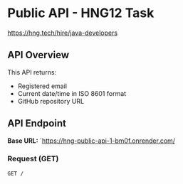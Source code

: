 # Public API - HNG12 Task
https://hng.tech/hire/java-developers


## API Overview
This API returns:
- Registered email
- Current date/time in ISO 8601 format
- GitHub repository URL

## API Endpoint
**Base URL:** `https://hng-public-api-1-bm0f.onrender.com/

### Request (GET)
```http
GET /
